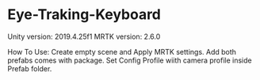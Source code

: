 # Eye-Traking-Keyboard

Unity version: 2019.4.25f1
MRTK version: 2.6.0

How To Use: Create empty scene and Apply MRTK settings. Add both prefabs comes with package. Set Config Profile wiith camera profile inside Prefab folder. 
